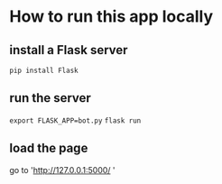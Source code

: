 # How to run this app locally

## install a Flask server
`pip install Flask`

## run the server
`export FLASK_APP=bot.py`
`flask run`

## load the page
go to 'http://127.0.0.1:5000/ '